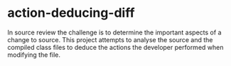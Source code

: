 action-deducing-diff
====================

In source review the challenge is to determine the important aspects of a change to source. This project attempts to analyse the source and the compiled class files to deduce the actions the developer performed when modifying the file.
